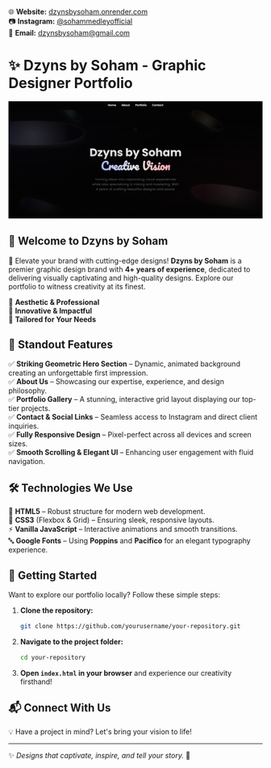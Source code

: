 🌐 **Website:** [dzynsbysoham.onrender.com](https://dzynsbysoham.onrender.com)  
📷 **Instagram:** [@sohammedleyofficial](https://www.instagram.com/dzynsbysohham/)  
📧 **Email:** dzynsbysoham@gmail.com  

# ✨ Dzyns by Soham - Graphic Designer Portfolio

![Portfolio Preview](https://raw.githubusercontent.com/SohamMedley/DzynsBySoham/main/screenshot.png)

## 🚀 **Welcome to Dzyns by Soham**

🎨 Elevate your brand with cutting-edge designs! **Dzyns by Soham** is a premier graphic design brand with **4+ years of experience**, dedicated to delivering visually captivating and high-quality designs. Explore our portfolio to witness creativity at its finest.

🔹 **Aesthetic & Professional**  
🔹 **Innovative & Impactful**  
🔹 **Tailored for Your Needs**  

## 🌟 **Standout Features**

✅ **Striking Geometric Hero Section** – Dynamic, animated background creating an unforgettable first impression.  
✅ **About Us** – Showcasing our expertise, experience, and design philosophy.  
✅ **Portfolio Gallery** – A stunning, interactive grid layout displaying our top-tier projects.  
✅ **Contact & Social Links** – Seamless access to Instagram and direct client inquiries.  
✅ **Fully Responsive Design** – Pixel-perfect across all devices and screen sizes.  
✅ **Smooth Scrolling & Elegant UI** – Enhancing user engagement with fluid navigation.  

## 🛠 **Technologies We Use**

🚀 **HTML5** – Robust structure for modern web development.  
🎨 **CSS3** (Flexbox & Grid) – Ensuring sleek, responsive layouts.  
⚡ **Vanilla JavaScript** – Interactive animations and smooth transitions.  
🔤 **Google Fonts** – Using **Poppins** and **Pacifico** for an elegant typography experience.  

## 📂 **Getting Started**

Want to explore our portfolio locally? Follow these simple steps:

1. **Clone the repository:**  
   ```bash
   git clone https://github.com/yourusername/your-repository.git
   ```
2. **Navigate to the project folder:**  
   ```bash
   cd your-repository
   ```
3. **Open `index.html` in your browser** and experience our creativity firsthand!  

## 📬 **Connect With Us**

💡 Have a project in mind? Let's bring your vision to life!  



---
✨ _Designs that captivate, inspire, and tell your story._ 🎨

